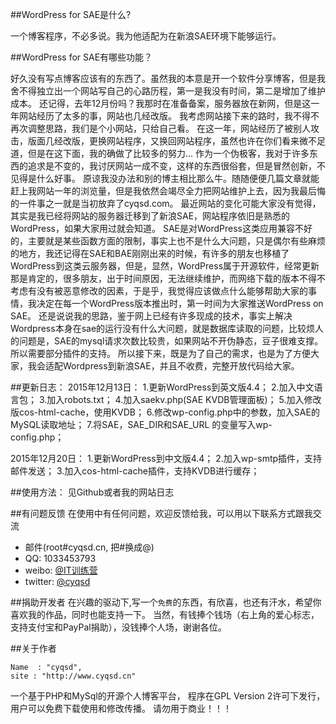  ##WordPress for SAE是什么?
 
一个博客程序，不必多说。我为他适配为在新浪SAE环境下能够运行。

##WordPress for SAE有哪些功能？

好久没有写点博客应该有的东西了。虽然我的本意是开一个软件分享博客，但是我舍不得独立出一个网站写自己的心路历程，第一是我没有时间，第二是增加了维护成本。
还记得，去年12月份吗？我那时在准备备案，服务器放在新网，但是这一年网站经历了太多的事，网站也几经改版。
我考虑网站接下来的路时，我不得不再次调整思路，我们是个小网站，只给自己看。
在这一年，网站经历了被别人攻击，版面几经改版，更换网站程序，又换回网站程序，虽然也许在你们看来微不足道，但是在这下面，我的确做了比较多的努力…
作为一个伪极客，我对于许多东西的追求是不变的，我讨厌网站一成不变，这样的东西很俗套，但是冒然创新，不见得是什么好事。
原谅我没办法和别的博主相比那么牛。随随便便几篇文章就能赶上我网站一年的浏览量，但是我依然会竭尽全力把网站维护上去，因为我最后悔的一件事之一就是当初放弃了cyqsd.com。
最近网站的变化可能大家没有觉得，其实是我已经将网站的服务器迁移到了新浪SAE，网站程序依旧是熟悉的WordPress，如果大家用过就会知道。
SAE是对WordPress这类应用兼容不好的，主要就是某些函数方面的限制，事实上也不是什么大问题，只是偶尔有些麻烦的地方，我还记得在SAE和BAE刚刚出来的时候，有许多的朋友也移植了WordPress到这类云服务器，但是，显然，WordPress属于开源软件，经常更新那是肯定的，很多朋友，出于时间原因，无法继续维护，而网络下载的版本不得不考虑有没有被恶意修改的因素，于是乎，我觉得应该做点什么能够帮助大家的事情，我决定在每一个WordPress版本推出时，第一时间为大家推送WordPress on SAE。
还是说说我的思路，鉴于网上已经有许多现成的技术，事实上解决Wordpress本身在sae的运行没有什么大问题，就是数据库读取的问题，比较烦人的问题是，SAE的mysql请求次数比较贵，如果网站不开伪静态，豆子很难支撑。所以需要部分插件的支持。
所以接下来，既是为了自己的需求，也是为了方便大家，我会适配Wordpress到新浪SAE，并且不收费，完整开放代码给大家。


##更新日志：
2015年12月13日：
1.更新WordPress到英文版4.4；
2.加入中文语言包；
3.加入robots.txt；
4.加入saekv.php(SAE KVDB管理面板)；
5.加入修改版cos-html-cache，使用KVDB；
6.修改wp-config.php中的参数，加入SAE的MySQL读取地址；
7.将SAE，SAE_DIR和SAE_URL 的变量写入wp-config.php；



2015年12月20日：
1.更新WordPress到中文版4.4；
2.加入wp-smtp插件，支持邮件发送；
3.加入cos-html-cache插件，支持KVDB进行缓存；

##使用方法：
见Github或者我的网站日志



##有问题反馈
在使用中有任何问题，欢迎反馈给我，可以用以下联系方式跟我交流

* 邮件(root#cyqsd.cn, 把#换成@)
* QQ: 1033453793
* weibo: [@IT训练营](http://weibo.com/cyqsd)
* twitter: [@cyqsd](http://twitter.com/cyqsd)

##捐助开发者
在兴趣的驱动下,写一个`免费`的东西，有欣喜，也还有汗水，希望你喜欢我的作品，同时也能支持一下。
当然，有钱捧个钱场（右上角的爱心标志，支持支付宝和PayPal捐助），没钱捧个人场，谢谢各位。


##关于作者

    Name  : "cyqsd",
    site : "http://www.cyqsd.cn"

一个基于PHP和MySql的开源个人博客平台， 程序在GPL Version 2许可下发行，用户可以免费下载使用和修改传播。
请勿用于商业！！！
